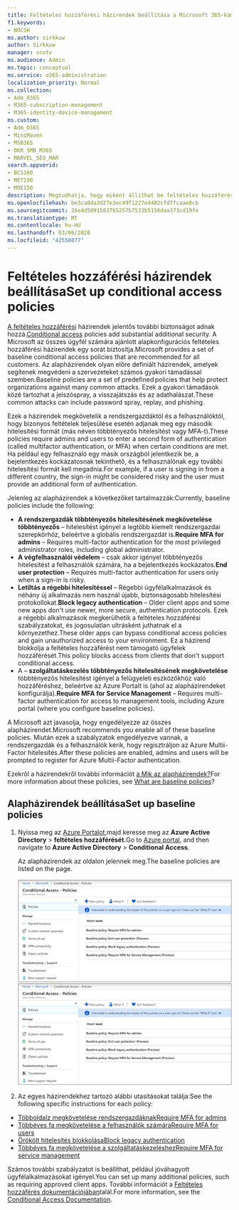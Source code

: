 ```yaml
---
title: Feltételes hozzáférési házirendek beállítása a Microsoft 365-kampányokhoz
f1.keywords:
- NOCSH
ms.author: sirkkuw
author: Sirkkuw
manager: scotv
ms.audience: Admin
ms.topic: conceptual
ms.service: o365-administration
localization_priority: Normal
ms.collection:
- Adm_O365
- M365-subscription-management
- M365-identity-device-management
ms.custom:
- Adm_O365
- MiniMaven
- MSB365
- OKR_SMB_M365
- MARVEL_SEO_MAR
search.appverid:
- BCS160
- MET150
- MOE150
description: Megtudhatja, hogy miként állíthat be feltételes hozzáférési házirendeket a Microsoft 365-kampányokhoz, hogy további jelentős biztonságot nyújthassanak.
ms.openlocfilehash: be3ca0da3d27e3ec49f1227e4482cfd7fcaae8cb
ms.sourcegitcommit: 26e4d5091583765257b7533b5156daa373cd19fe
ms.translationtype: MT
ms.contentlocale: hu-HU
ms.lasthandoff: 03/06/2020
ms.locfileid: "42550077"
---
```

# <a name="set-up-conditional-access-policies"></a><span data-ttu-id="77de5-103">Feltételes hozzáférési házirendek beállítása</span><span class="sxs-lookup"><span data-stu-id="77de5-103">Set up conditional access policies</span></span>

<span data-ttu-id="77de5-104">[A feltételes hozzáférési](https://docs.microsoft.com/azure/active-directory/conditional-access/overview) házirendek jelentős további biztonságot adnak hozzá.</span><span class="sxs-lookup"><span data-stu-id="77de5-104">[Conditional access](https://docs.microsoft.com/azure/active-directory/conditional-access/overview) policies add substantial additional security.</span></span> <span data-ttu-id="77de5-105">A Microsoft az összes ügyfél számára ajánlott alapkonfigurációs feltételes hozzáférési házirendek egy sorát biztosítja.</span><span class="sxs-lookup"><span data-stu-id="77de5-105">Microsoft provides a set of baseline conditional access policies that are recommended for all customers.</span></span> <span data-ttu-id="77de5-106">Az alapházirendek olyan előre definiált házirendek, amelyek segítenek megvédeni a szervezeteket számos gyakori támadással szemben.</span><span class="sxs-lookup"><span data-stu-id="77de5-106">Baseline policies are a set of predefined policies that help protect organizations against many common attacks.</span></span> <span data-ttu-id="77de5-107">Ezek a gyakori támadások közé tartozhat a jelszóspray, a visszajátszás és az adathalászat.</span><span class="sxs-lookup"><span data-stu-id="77de5-107">These common attacks can include password spray, replay, and phishing.</span></span>

<span data-ttu-id="77de5-108">Ezek a házirendek megkövetelik a rendszergazdáktól és a felhasználóktól, hogy bizonyos feltételek teljesülése esetén adjanak meg egy második hitelesítési formát (más néven többtényezős hitelesítést vagy MFA-t).</span><span class="sxs-lookup"><span data-stu-id="77de5-108">These policies require admins and users to enter a second form of authentication (called multifactor authentication, or MFA) when certain conditions are met.</span></span> <span data-ttu-id="77de5-109">Ha például egy felhasználó egy másik országból jelentkezik be, a bejelentkezés kockázatosnak tekinthető, és a felhasználónak egy további hitelesítési formát kell megadnia.</span><span class="sxs-lookup"><span data-stu-id="77de5-109">For example, if a user is signing in from a different country, the sign-in might be considered risky and the user must provide an additional form of authentication.</span></span> 

<span data-ttu-id="77de5-110">Jelenleg az alapházirendek a következőket tartalmazzák:</span><span class="sxs-lookup"><span data-stu-id="77de5-110">Currently, baseline policies include the following:</span></span>
- <span data-ttu-id="77de5-111">**A rendszergazdák többtényezős hitelesítésének megkövetelése többtényezős** &ndash; hitelesítést igényel a legtöbb kiemelt rendszergazdai szerepkörhöz, beleértve a globális rendszergazdát is.</span><span class="sxs-lookup"><span data-stu-id="77de5-111">**Require MFA for admins** &ndash; Requires multi-factor authentication for the most privileged administrator roles, including global administrator.</span></span>
- <span data-ttu-id="77de5-112">**A végfelhasználói védelem** &ndash; csak akkor igényel többtényezős hitelesítést a felhasználók számára, ha a bejelentkezés kockázatos.</span><span class="sxs-lookup"><span data-stu-id="77de5-112">**End user protection** &ndash; Requires multi-factor authentication for users only when a sign-in is risky.</span></span> 
- <span data-ttu-id="77de5-113">**Letiltás a régebbi hitelesítéssel** &ndash; Régebbi ügyfélalkalmazások és néhány új alkalmazás nem használ újabb, biztonságosabb hitelesítési protokollokat.</span><span class="sxs-lookup"><span data-stu-id="77de5-113">**Block legacy authentication** &ndash; Older client apps and some new apps don't use newer, more secure, authentication protocols.</span></span> <span data-ttu-id="77de5-114">Ezek a régebbi alkalmazások megkerülhetik a feltételes hozzáférési szabályzatokat, és jogosulatlan ultrásként juthatnak el a környezethez.</span><span class="sxs-lookup"><span data-stu-id="77de5-114">These older apps can bypass conditional access policies and gain unauthorized access to your environment.</span></span> <span data-ttu-id="77de5-115">Ez a házirend blokkolja a feltételes hozzáférést nem támogató ügyfelek hozzáférését.</span><span class="sxs-lookup"><span data-stu-id="77de5-115">This policy blocks access from clients that don't support conditional access.</span></span> 
- <span data-ttu-id="77de5-116">A &ndash; **szolgáltatáskezelés többtényezős hitelesítésének megkövetelése** többtényezős hitelesítést igényel a felügyeleti eszközökhöz való hozzáféréshez, beleértve az Azure Portalt is (ahol az alapházirendeket konfigurálja).</span><span class="sxs-lookup"><span data-stu-id="77de5-116">**Require MFA for Service Management** &ndash; Requires multi-factor authentication for access to management tools, including Azure portal (where you configure baseline policies).</span></span> 

<span data-ttu-id="77de5-117">A Microsoft azt javasolja, hogy engedélyezze az összes alapházirendet.</span><span class="sxs-lookup"><span data-stu-id="77de5-117">Microsoft recommends you enable all of these baseline policies.</span></span> <span data-ttu-id="77de5-118">Miután ezek a szabályzatok engedélyezve vannak, a rendszergazdák és a felhasználók kérik, hogy regisztráljon az Azure Multii-Factor hitelesítés.</span><span class="sxs-lookup"><span data-stu-id="77de5-118">After these policies are enabled, admins and users will be prompted to register for Azure Multii-Factor authentication.</span></span>

<span data-ttu-id="77de5-119">Ezekről a házirendekről további információt [a Mik az alapházirendek?](https://docs.microsoft.com/azure/active-directory/conditional-access/concept-baseline-protection)</span><span class="sxs-lookup"><span data-stu-id="77de5-119">For more information about these policies, see [What are baseline policies](https://docs.microsoft.com/azure/active-directory/conditional-access/concept-baseline-protection)?</span></span>


## <a name="set-up-baseline-policies"></a><span data-ttu-id="77de5-120">Alapházirendek beállítása</span><span class="sxs-lookup"><span data-stu-id="77de5-120">Set up baseline policies</span></span>

1. <span data-ttu-id="77de5-121">Nyissa meg az [Azure Portalot,](https://portal.azure.com)majd keresse meg az **Azure Active Directory** \> **feltételes hozzáférését.**</span><span class="sxs-lookup"><span data-stu-id="77de5-121">Go to [Azure portal](https://portal.azure.com), and then navigate to **Azure Active Directory** \> **Conditional Access**.</span></span>
    
    <span data-ttu-id="77de5-122">Az alapházirendek az oldalon jelennek meg.</span><span class="sxs-lookup"><span data-stu-id="77de5-122">The baseline policies are listed on the page.</span></span> <br/> <br/>
    <span data-ttu-id="77de5-123">![A feltételes hozzáférés alapházirendjeit tartalmazó lap.](../media/baslinepolicies.png)</span><span class="sxs-lookup"><span data-stu-id="77de5-123">![Page that lists baseline policies for conditional access.](../media/baslinepolicies.png)</span></span>
1. <span data-ttu-id="77de5-124">Az egyes házirendekhez tartozó alábbi utasításokat találja:</span><span class="sxs-lookup"><span data-stu-id="77de5-124">See the following specific instructions for each policy:</span></span>

  - [<span data-ttu-id="77de5-125">Többoldalz megkövetelése rendszergazdáknak</span><span class="sxs-lookup"><span data-stu-id="77de5-125">Require MFA for admins</span></span>](https://docs.microsoft.com/azure/active-directory/conditional-access/howto-baseline-protect-administrators)
- [<span data-ttu-id="77de5-126">Többéves fa megkövetelése a felhasználók számára</span><span class="sxs-lookup"><span data-stu-id="77de5-126">Require MFA for users</span></span>](https://docs.microsoft.com/azure/active-directory/conditional-access/howto-baseline-protect-end-users)  
 - [<span data-ttu-id="77de5-127">Örökölt hitelesítés blokkolása</span><span class="sxs-lookup"><span data-stu-id="77de5-127">Block legacy authentication</span></span>](https://docs.microsoft.com/azure/active-directory/conditional-access/howto-baseline-protect-legacy-auth)
  - [<span data-ttu-id="77de5-128">Többéves fa megkövetelése a szolgáltatáskezeléshez</span><span class="sxs-lookup"><span data-stu-id="77de5-128">Require MFA for service management</span></span>](https://docs.microsoft.com/azure/active-directory/conditional-access/howto-baseline-protect-azure)

<span data-ttu-id="77de5-129">Számos további szabályzatot is beállíthat, például jóváhagyott ügyfélalkalmazásokat igényel.</span><span class="sxs-lookup"><span data-stu-id="77de5-129">You can set up many additional policies, such as requiring approved client apps.</span></span> <span data-ttu-id="77de5-130">További információt a [Feltételes hozzáférés dokumentációjában](https://docs.microsoft.com/azure/active-directory/conditional-access/)talál.</span><span class="sxs-lookup"><span data-stu-id="77de5-130">For more information, see the [Conditional Access Documentation](https://docs.microsoft.com/azure/active-directory/conditional-access/).</span></span>
